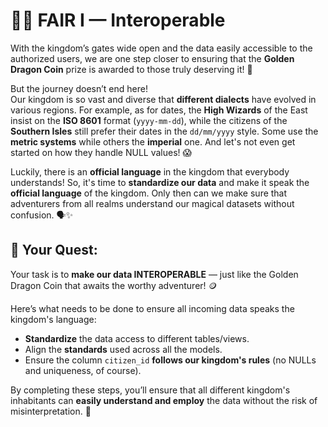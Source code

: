 # 🧙‍♀️ FAIR I — Interoperable

With the kingdom’s gates wide open and the data easily accessible to the authorized users, we are one step closer to ensuring that the **Golden Dragon Coin** prize is awarded to those truly deserving it! 🏰

But the journey doesn’t end here!  
Our kingdom is so vast and diverse that **different dialects** have evolved in various regions. For example, as for dates, the **High Wizards** of the East insist on the **ISO 8601** format (`yyyy-mm-dd`), while the citizens of the **Southern Isles** still prefer their dates in the `dd/mm/yyyy` style. Some use the **metric systems** while others the **imperial** one. And let's not even get started on how they handle NULL values! 😱

Luckily, there is an **official language** in the kingdom that everybody understands! So, it's time to **standardize our data** and make it speak the **official language** of the kingdom. Only then can we make sure that adventurers from all realms understand our magical datasets without confusion. 🗣️✨

## 🎯 Your Quest:

Your task is to **make our data INTEROPERABLE** — just like the Golden Dragon Coin that awaits the worthy adventurer! 🪙

Here’s what needs to be done to ensure all incoming data speaks the kingdom's language:

- **Standardize** the data access to different tables/views.
- Align the **standards** used across all the models.
- Ensure the column `citizen_id` **follows our kingdom's rules** (no NULLs and uniqueness, of course).

By completing these steps, you’ll ensure that all different kingdom's inhabitants can **easily understand and employ** the data without the risk of misinterpretation. 🎉
